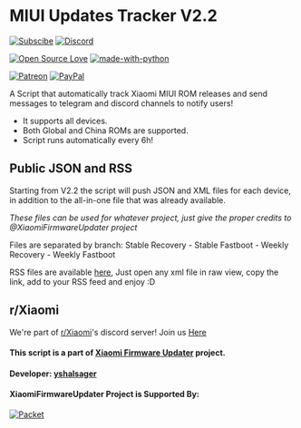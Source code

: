 # MIUI Updates Tracker V2.2

[![Subscibe](https://img.shields.io/badge/Telegram-Subscribe-blue.svg)](https://t.me/MIUIUpdatesTracker)
[![Discord](https://img.shields.io/discord/221706949786468353.svg?style=flat-square)](https://discord.gg/xiaomi)

[![Open Source Love](https://badges.frapsoft.com/os/v1/open-source.png?v=103)](https://github.com/ellerbrock/open-source-badges/)
[![made-with-python](https://img.shields.io/badge/Made%20with-Python-1f425f.svg)](https://www.python.org/)

[![Patreon](https://img.shields.io/badge/Patreon-Donate-red.svg)](https://www.patreon.com/XiaomiFirmwareUpdater)
[![PayPal](https://img.shields.io/badge/PayPal-Donate-blue.svg)](https://www.paypal.me/yshalsager)

A Script that automatically track Xiaomi MIUI ROM releases and send messages to telegram and discord channels to notify users!

- It supports all devices.
- Both Global and China ROMs are supported.
- Script runs automatically every 6h!

## Public JSON and RSS
Starting from V2.2 the script will push JSON and XML files for each device, in addition to the all-in-one file that was already available.

_These files can be used for whatever project, just give the proper credits to @XiaomiFirmwareUpdater project_

Files are separated by branch: Stable Recovery - Stable Fastboot - Weekly Recovery - Weekly Fastboot

RSS files are available [here](https://github.com/XiaomiFirmwareUpdater/miui-updates-tracker/tree/master/rss), Just open any xml file in raw view, copy the link, add to your RSS feed and enjoy :D

## r/Xiaomi
We're part of [r/Xiaomi](https://www.reddit.com/r/Xiaomi/)'s discord server! Join us [Here](https://discord.gg/xiaomi)

#### This script is a part of [Xiaomi Firmware Updater](https://github.com/XiaomiFirmwareUpdater) project.
#### Developer: [yshalsager](https://github.com/yshalsager)

#### XiaomiFirmwareUpdater Project is Supported By:
[![Packet](https://raw.githubusercontent.com/XiaomiFirmwareUpdater/xiaomifirmwareupdater.github.io/master/images/Packet_logo_sm.png)](https://www.packet.net)
